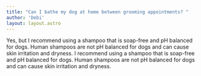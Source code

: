 ```yaml
---
title: "Can I bathe my dog at home between grooming appointments? "
author: 'Debi'
layout: layout.astro
---
```


Yes, but I recommend using a shampoo that is soap-free and pH balanced for dogs. Human shampoos are not pH balanced for dogs and can cause skin irritation and dryness. I recommend using a shampoo that is soap-free and pH balanced for dogs. Human shampoos are not pH balanced for dogs and can cause skin irritation and dryness.
